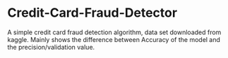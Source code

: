 # Credit-Card-Fraud-Detector
A simple credit card fraud detection algorithm, data set downloaded from kaggle. Mainly shows the difference between Accuracy of the model and the precision/validation value.
